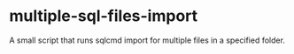 # multiple-sql-files-import
A small script that runs sqlcmd import for multiple files in a specified folder.
